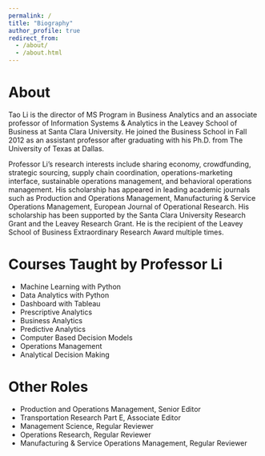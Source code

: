 ```yaml
---
permalink: /
title: "Biography"
author_profile: true
redirect_from: 
  - /about/
  - /about.html
---
```


About
======
Tao Li is the director of MS Program in Business Analytics and an associate professor of Information Systems & Analytics in the Leavey School of Business at Santa Clara University. He joined the Business School in Fall 2012 as an assistant professor after graduating with his Ph.D. from The University of Texas at Dallas.

Professor Li’s research interests include sharing economy, crowdfunding, strategic sourcing, supply chain coordination, operations-marketing interface, sustainable operations management, and behavioral operations management. His scholarship has appeared in leading academic journals such as Production and Operations Management, Manufacturing & Service Operations Management, European Journal of Operational Research. His scholarship has been supported by the Santa Clara University Research Grant and the Leavey Research Grant. He is the recipient of the Leavey School of Business Extraordinary Research Award multiple times.<div/>



Courses Taught by Professor Li
======
<ul>
    <li>Machine Learning with Python</li>
    <li>Data Analytics with Python</li>
    <li>Dashboard with Tableau</li>
    <li>Prescriptive Analytics</li>
    <li>Business Analytics</li>
    <li>Predictive Analytics</li>
    <li>Computer Based Decision Models</li>
    <li>Operations Management</li>
    <li>Analytical Decision Making</li>
</ul>



Other Roles
======
<ul>
    <li>Production and Operations Management, Senior Editor</li>
    <li>Transportation Research Part E, Associate Editor</li>
    <li>Management Science, Regular Reviewer</li>
    <li>Operations Research, Regular Reviewer</li>
    <li>Manufacturing & Service Operations Management, Regular Reviewer</li>
</ul>
